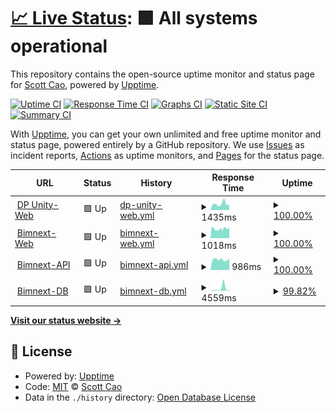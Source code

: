 # [📈 Live Status](https://status.dpunity.com): <!--live status--> **🟩 All systems operational**

This repository contains the open-source uptime monitor and status page for [Scott Cao](https://status.dpunity.com), powered by [Upptime](https://github.com/upptime/upptime).

[![Uptime CI](https://github.com/tuyencaovn/dpunitystatus/workflows/Uptime%20CI/badge.svg)](https://github.com/tuyencaovn/dpunitystatus/actions?query=workflow%3A%22Uptime+CI%22)
[![Response Time CI](https://github.com/tuyencaovn/dpunitystatus/workflows/Response%20Time%20CI/badge.svg)](https://github.com/tuyencaovn/dpunitystatus/actions?query=workflow%3A%22Response+Time+CI%22)
[![Graphs CI](https://github.com/tuyencaovn/dpunitystatus/workflows/Graphs%20CI/badge.svg)](https://github.com/tuyencaovn/dpunitystatus/actions?query=workflow%3A%22Graphs+CI%22)
[![Static Site CI](https://github.com/tuyencaovn/dpunitystatus/workflows/Static%20Site%20CI/badge.svg)](https://github.com/tuyencaovn/dpunitystatus/actions?query=workflow%3A%22Static+Site+CI%22)
[![Summary CI](https://github.com/tuyencaovn/dpunitystatus/workflows/Summary%20CI/badge.svg)](https://github.com/tuyencaovn/dpunitystatus/actions?query=workflow%3A%22Summary+CI%22)

With [Upptime](https://upptime.js.org), you can get your own unlimited and free uptime monitor and status page, powered entirely by a GitHub repository. We use [Issues](https://github.com/tuyencaovn/dpunitystatus/issues) as incident reports, [Actions](https://github.com/tuyencaovn/dpunitystatus/actions) as uptime monitors, and [Pages](https://status.dpunity.com) for the status page.

<!--start: status pages-->
<!-- This summary is generated by Upptime (https://github.com/upptime/upptime) -->
<!-- Do not edit this manually, your changes will be overwritten -->
<!-- prettier-ignore -->
| URL | Status | History | Response Time | Uptime |
| --- | ------ | ------- | ------------- | ------ |
| <img alt="" src="https://icons.duckduckgo.com/ip3/dpunity.com.ico" height="13"> [DP Unity-Web](https://dpunity.com) | 🟩 Up | [dp-unity-web.yml](https://github.com/tuyencaovn/dpunitystatus/commits/HEAD/history/dp-unity-web.yml) | <details><summary><img alt="Response time graph" src="./graphs/dp-unity-web/response-time-week.png" height="20"> 1435ms</summary><br><a href="https://status.dpunity.com/history/dp-unity-web"><img alt="Response time 1411" src="https://img.shields.io/endpoint?url=https%3A%2F%2Fraw.githubusercontent.com%2Ftuyencaovn%2Fdpunitystatus%2FHEAD%2Fapi%2Fdp-unity-web%2Fresponse-time.json"></a><br><a href="https://status.dpunity.com/history/dp-unity-web"><img alt="24-hour response time 1325" src="https://img.shields.io/endpoint?url=https%3A%2F%2Fraw.githubusercontent.com%2Ftuyencaovn%2Fdpunitystatus%2FHEAD%2Fapi%2Fdp-unity-web%2Fresponse-time-day.json"></a><br><a href="https://status.dpunity.com/history/dp-unity-web"><img alt="7-day response time 1435" src="https://img.shields.io/endpoint?url=https%3A%2F%2Fraw.githubusercontent.com%2Ftuyencaovn%2Fdpunitystatus%2FHEAD%2Fapi%2Fdp-unity-web%2Fresponse-time-week.json"></a><br><a href="https://status.dpunity.com/history/dp-unity-web"><img alt="30-day response time 1760" src="https://img.shields.io/endpoint?url=https%3A%2F%2Fraw.githubusercontent.com%2Ftuyencaovn%2Fdpunitystatus%2FHEAD%2Fapi%2Fdp-unity-web%2Fresponse-time-month.json"></a><br><a href="https://status.dpunity.com/history/dp-unity-web"><img alt="1-year response time 1389" src="https://img.shields.io/endpoint?url=https%3A%2F%2Fraw.githubusercontent.com%2Ftuyencaovn%2Fdpunitystatus%2FHEAD%2Fapi%2Fdp-unity-web%2Fresponse-time-year.json"></a></details> | <details><summary><a href="https://status.dpunity.com/history/dp-unity-web">100.00%</a></summary><a href="https://status.dpunity.com/history/dp-unity-web"><img alt="All-time uptime 99.75%" src="https://img.shields.io/endpoint?url=https%3A%2F%2Fraw.githubusercontent.com%2Ftuyencaovn%2Fdpunitystatus%2FHEAD%2Fapi%2Fdp-unity-web%2Fuptime.json"></a><br><a href="https://status.dpunity.com/history/dp-unity-web"><img alt="24-hour uptime 100.00%" src="https://img.shields.io/endpoint?url=https%3A%2F%2Fraw.githubusercontent.com%2Ftuyencaovn%2Fdpunitystatus%2FHEAD%2Fapi%2Fdp-unity-web%2Fuptime-day.json"></a><br><a href="https://status.dpunity.com/history/dp-unity-web"><img alt="7-day uptime 100.00%" src="https://img.shields.io/endpoint?url=https%3A%2F%2Fraw.githubusercontent.com%2Ftuyencaovn%2Fdpunitystatus%2FHEAD%2Fapi%2Fdp-unity-web%2Fuptime-week.json"></a><br><a href="https://status.dpunity.com/history/dp-unity-web"><img alt="30-day uptime 98.63%" src="https://img.shields.io/endpoint?url=https%3A%2F%2Fraw.githubusercontent.com%2Ftuyencaovn%2Fdpunitystatus%2FHEAD%2Fapi%2Fdp-unity-web%2Fuptime-month.json"></a><br><a href="https://status.dpunity.com/history/dp-unity-web"><img alt="1-year uptime 99.82%" src="https://img.shields.io/endpoint?url=https%3A%2F%2Fraw.githubusercontent.com%2Ftuyencaovn%2Fdpunitystatus%2FHEAD%2Fapi%2Fdp-unity-web%2Fuptime-year.json"></a></details>
| <img alt="" src="https://icons.duckduckgo.com/ip3/bimnext.dpunity.com.ico" height="13"> [Bimnext-Web](https://bimnext.dpunity.com) | 🟩 Up | [bimnext-web.yml](https://github.com/tuyencaovn/dpunitystatus/commits/HEAD/history/bimnext-web.yml) | <details><summary><img alt="Response time graph" src="./graphs/bimnext-web/response-time-week.png" height="20"> 1018ms</summary><br><a href="https://status.dpunity.com/history/bimnext-web"><img alt="Response time 1411" src="https://img.shields.io/endpoint?url=https%3A%2F%2Fraw.githubusercontent.com%2Ftuyencaovn%2Fdpunitystatus%2FHEAD%2Fapi%2Fbimnext-web%2Fresponse-time.json"></a><br><a href="https://status.dpunity.com/history/bimnext-web"><img alt="24-hour response time 1177" src="https://img.shields.io/endpoint?url=https%3A%2F%2Fraw.githubusercontent.com%2Ftuyencaovn%2Fdpunitystatus%2FHEAD%2Fapi%2Fbimnext-web%2Fresponse-time-day.json"></a><br><a href="https://status.dpunity.com/history/bimnext-web"><img alt="7-day response time 1018" src="https://img.shields.io/endpoint?url=https%3A%2F%2Fraw.githubusercontent.com%2Ftuyencaovn%2Fdpunitystatus%2FHEAD%2Fapi%2Fbimnext-web%2Fresponse-time-week.json"></a><br><a href="https://status.dpunity.com/history/bimnext-web"><img alt="30-day response time 1152" src="https://img.shields.io/endpoint?url=https%3A%2F%2Fraw.githubusercontent.com%2Ftuyencaovn%2Fdpunitystatus%2FHEAD%2Fapi%2Fbimnext-web%2Fresponse-time-month.json"></a><br><a href="https://status.dpunity.com/history/bimnext-web"><img alt="1-year response time 1404" src="https://img.shields.io/endpoint?url=https%3A%2F%2Fraw.githubusercontent.com%2Ftuyencaovn%2Fdpunitystatus%2FHEAD%2Fapi%2Fbimnext-web%2Fresponse-time-year.json"></a></details> | <details><summary><a href="https://status.dpunity.com/history/bimnext-web">100.00%</a></summary><a href="https://status.dpunity.com/history/bimnext-web"><img alt="All-time uptime 99.65%" src="https://img.shields.io/endpoint?url=https%3A%2F%2Fraw.githubusercontent.com%2Ftuyencaovn%2Fdpunitystatus%2FHEAD%2Fapi%2Fbimnext-web%2Fuptime.json"></a><br><a href="https://status.dpunity.com/history/bimnext-web"><img alt="24-hour uptime 100.00%" src="https://img.shields.io/endpoint?url=https%3A%2F%2Fraw.githubusercontent.com%2Ftuyencaovn%2Fdpunitystatus%2FHEAD%2Fapi%2Fbimnext-web%2Fuptime-day.json"></a><br><a href="https://status.dpunity.com/history/bimnext-web"><img alt="7-day uptime 100.00%" src="https://img.shields.io/endpoint?url=https%3A%2F%2Fraw.githubusercontent.com%2Ftuyencaovn%2Fdpunitystatus%2FHEAD%2Fapi%2Fbimnext-web%2Fuptime-week.json"></a><br><a href="https://status.dpunity.com/history/bimnext-web"><img alt="30-day uptime 98.67%" src="https://img.shields.io/endpoint?url=https%3A%2F%2Fraw.githubusercontent.com%2Ftuyencaovn%2Fdpunitystatus%2FHEAD%2Fapi%2Fbimnext-web%2Fuptime-month.json"></a><br><a href="https://status.dpunity.com/history/bimnext-web"><img alt="1-year uptime 99.82%" src="https://img.shields.io/endpoint?url=https%3A%2F%2Fraw.githubusercontent.com%2Ftuyencaovn%2Fdpunitystatus%2FHEAD%2Fapi%2Fbimnext-web%2Fuptime-year.json"></a></details>
| <img alt="" src="https://icons.duckduckgo.com/ip3/bimnextapi.dpunity.com.ico" height="13"> [Bimnext-API](https://bimnextapi.dpunity.com) | 🟩 Up | [bimnext-api.yml](https://github.com/tuyencaovn/dpunitystatus/commits/HEAD/history/bimnext-api.yml) | <details><summary><img alt="Response time graph" src="./graphs/bimnext-api/response-time-week.png" height="20"> 986ms</summary><br><a href="https://status.dpunity.com/history/bimnext-api"><img alt="Response time 1089" src="https://img.shields.io/endpoint?url=https%3A%2F%2Fraw.githubusercontent.com%2Ftuyencaovn%2Fdpunitystatus%2FHEAD%2Fapi%2Fbimnext-api%2Fresponse-time.json"></a><br><a href="https://status.dpunity.com/history/bimnext-api"><img alt="24-hour response time 974" src="https://img.shields.io/endpoint?url=https%3A%2F%2Fraw.githubusercontent.com%2Ftuyencaovn%2Fdpunitystatus%2FHEAD%2Fapi%2Fbimnext-api%2Fresponse-time-day.json"></a><br><a href="https://status.dpunity.com/history/bimnext-api"><img alt="7-day response time 986" src="https://img.shields.io/endpoint?url=https%3A%2F%2Fraw.githubusercontent.com%2Ftuyencaovn%2Fdpunitystatus%2FHEAD%2Fapi%2Fbimnext-api%2Fresponse-time-week.json"></a><br><a href="https://status.dpunity.com/history/bimnext-api"><img alt="30-day response time 1144" src="https://img.shields.io/endpoint?url=https%3A%2F%2Fraw.githubusercontent.com%2Ftuyencaovn%2Fdpunitystatus%2FHEAD%2Fapi%2Fbimnext-api%2Fresponse-time-month.json"></a><br><a href="https://status.dpunity.com/history/bimnext-api"><img alt="1-year response time 1084" src="https://img.shields.io/endpoint?url=https%3A%2F%2Fraw.githubusercontent.com%2Ftuyencaovn%2Fdpunitystatus%2FHEAD%2Fapi%2Fbimnext-api%2Fresponse-time-year.json"></a></details> | <details><summary><a href="https://status.dpunity.com/history/bimnext-api">100.00%</a></summary><a href="https://status.dpunity.com/history/bimnext-api"><img alt="All-time uptime 99.47%" src="https://img.shields.io/endpoint?url=https%3A%2F%2Fraw.githubusercontent.com%2Ftuyencaovn%2Fdpunitystatus%2FHEAD%2Fapi%2Fbimnext-api%2Fuptime.json"></a><br><a href="https://status.dpunity.com/history/bimnext-api"><img alt="24-hour uptime 100.00%" src="https://img.shields.io/endpoint?url=https%3A%2F%2Fraw.githubusercontent.com%2Ftuyencaovn%2Fdpunitystatus%2FHEAD%2Fapi%2Fbimnext-api%2Fuptime-day.json"></a><br><a href="https://status.dpunity.com/history/bimnext-api"><img alt="7-day uptime 100.00%" src="https://img.shields.io/endpoint?url=https%3A%2F%2Fraw.githubusercontent.com%2Ftuyencaovn%2Fdpunitystatus%2FHEAD%2Fapi%2Fbimnext-api%2Fuptime-week.json"></a><br><a href="https://status.dpunity.com/history/bimnext-api"><img alt="30-day uptime 98.63%" src="https://img.shields.io/endpoint?url=https%3A%2F%2Fraw.githubusercontent.com%2Ftuyencaovn%2Fdpunitystatus%2FHEAD%2Fapi%2Fbimnext-api%2Fuptime-month.json"></a><br><a href="https://status.dpunity.com/history/bimnext-api"><img alt="1-year uptime 99.82%" src="https://img.shields.io/endpoint?url=https%3A%2F%2Fraw.githubusercontent.com%2Ftuyencaovn%2Fdpunitystatus%2FHEAD%2Fapi%2Fbimnext-api%2Fuptime-year.json"></a></details>
| <img alt="" src="https://icons.duckduckgo.com/ip3/bimnextapiv3-dev.dpunity.com.ico" height="13"> [Bimnext-DB](https://bimnextapiv3-dev.dpunity.com/v3/users/email/tuyencaovn%40gmail.com) | 🟩 Up | [bimnext-db.yml](https://github.com/tuyencaovn/dpunitystatus/commits/HEAD/history/bimnext-db.yml) | <details><summary><img alt="Response time graph" src="./graphs/bimnext-db/response-time-week.png" height="20"> 4559ms</summary><br><a href="https://status.dpunity.com/history/bimnext-db"><img alt="Response time 1201" src="https://img.shields.io/endpoint?url=https%3A%2F%2Fraw.githubusercontent.com%2Ftuyencaovn%2Fdpunitystatus%2FHEAD%2Fapi%2Fbimnext-db%2Fresponse-time.json"></a><br><a href="https://status.dpunity.com/history/bimnext-db"><img alt="24-hour response time 1115" src="https://img.shields.io/endpoint?url=https%3A%2F%2Fraw.githubusercontent.com%2Ftuyencaovn%2Fdpunitystatus%2FHEAD%2Fapi%2Fbimnext-db%2Fresponse-time-day.json"></a><br><a href="https://status.dpunity.com/history/bimnext-db"><img alt="7-day response time 4559" src="https://img.shields.io/endpoint?url=https%3A%2F%2Fraw.githubusercontent.com%2Ftuyencaovn%2Fdpunitystatus%2FHEAD%2Fapi%2Fbimnext-db%2Fresponse-time-week.json"></a><br><a href="https://status.dpunity.com/history/bimnext-db"><img alt="30-day response time 2357" src="https://img.shields.io/endpoint?url=https%3A%2F%2Fraw.githubusercontent.com%2Ftuyencaovn%2Fdpunitystatus%2FHEAD%2Fapi%2Fbimnext-db%2Fresponse-time-month.json"></a><br><a href="https://status.dpunity.com/history/bimnext-db"><img alt="1-year response time 1220" src="https://img.shields.io/endpoint?url=https%3A%2F%2Fraw.githubusercontent.com%2Ftuyencaovn%2Fdpunitystatus%2FHEAD%2Fapi%2Fbimnext-db%2Fresponse-time-year.json"></a></details> | <details><summary><a href="https://status.dpunity.com/history/bimnext-db">99.82%</a></summary><a href="https://status.dpunity.com/history/bimnext-db"><img alt="All-time uptime 99.61%" src="https://img.shields.io/endpoint?url=https%3A%2F%2Fraw.githubusercontent.com%2Ftuyencaovn%2Fdpunitystatus%2FHEAD%2Fapi%2Fbimnext-db%2Fuptime.json"></a><br><a href="https://status.dpunity.com/history/bimnext-db"><img alt="24-hour uptime 100.00%" src="https://img.shields.io/endpoint?url=https%3A%2F%2Fraw.githubusercontent.com%2Ftuyencaovn%2Fdpunitystatus%2FHEAD%2Fapi%2Fbimnext-db%2Fuptime-day.json"></a><br><a href="https://status.dpunity.com/history/bimnext-db"><img alt="7-day uptime 99.82%" src="https://img.shields.io/endpoint?url=https%3A%2F%2Fraw.githubusercontent.com%2Ftuyencaovn%2Fdpunitystatus%2FHEAD%2Fapi%2Fbimnext-db%2Fuptime-week.json"></a><br><a href="https://status.dpunity.com/history/bimnext-db"><img alt="30-day uptime 98.55%" src="https://img.shields.io/endpoint?url=https%3A%2F%2Fraw.githubusercontent.com%2Ftuyencaovn%2Fdpunitystatus%2FHEAD%2Fapi%2Fbimnext-db%2Fuptime-month.json"></a><br><a href="https://status.dpunity.com/history/bimnext-db"><img alt="1-year uptime 99.79%" src="https://img.shields.io/endpoint?url=https%3A%2F%2Fraw.githubusercontent.com%2Ftuyencaovn%2Fdpunitystatus%2FHEAD%2Fapi%2Fbimnext-db%2Fuptime-year.json"></a></details>

<!--end: status pages-->

[**Visit our status website →**](https://status.dpunity.com)

## 📄 License

- Powered by: [Upptime](https://github.com/upptime/upptime)
- Code: [MIT](./LICENSE) © [Scott Cao](https://status.dpunity.com)
- Data in the `./history` directory: [Open Database License](https://opendatacommons.org/licenses/odbl/1-0/)
